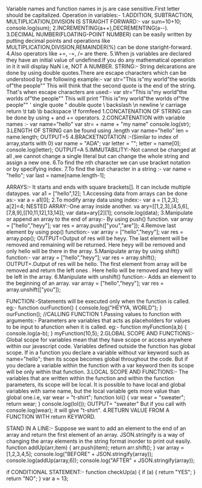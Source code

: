 
Variable names and function names in js are case sensitive.First letter should be capitalized.
Operation in variables:-
1.ADDITION, SUBTRACTION, MULTIPLICATION,DIVISION IS STRAIGHT FORWARD:-
var sum=10+10;
console.log(sum);
2.INCREMENTING(a++),DECREMENTING(a--).
3.DECIMAL NUMBER(FLOATING-POINT NUMBER) can be easily written by putting decimal points and operations like MULTIPLICATION,DIVISION,REMAINDER(%) can be done staright-forward.
4.Also operators like +=, -=, /= are there.
5.When js variables are declared they have an initial value of undefined.If you do any mathematical operation in it it will display NaN i.e, NOT A NUMBER.
STRING:-
String delcarations are done by using double quotes.There are escape characters which can be understood by the following example:-
var str="This is"my world"the worlds of"the people""
This will think that the second quote is the end of the string. That's when escape characters are used:-
var str="This is\"my world\"the worlds of\"the people""
This will print "This is"my world"the worlds of"the people""
\' single quote
\" double quote
\\ backslash
\n newline
\r carriage return
\t tab
\b backspace
\f formfeed
1.CONCATENATION OF STRING can be done by using + and += operators.
2.CONCATENATION with variable names :- 
  var name="hello"
  var str= + name + "my name"
  console.log(str);
3.LENGTH OF STRING can be found using .length
 var name="hello"
 len = name.length; 
 OUTPUT=5
4.BRACKETNOTATION :-(Similar to index of array,starts with 0)
 var name = "ADA";
 var letter = "";
 letter = name[0];
 console.log(letter);
OUTPUT=A
5.IMMUTABILITY:-Not cannot be changed at all ,we cannot change a single literal but can change the whole string and assign a new one.
6.To find the nth character we can use bracket notation or by specifying index.
7.To find the last character in a string :-
 var name = "hello";
 var last = name[name.length-1];

ARRAYS:-
It starts and ends with square brackets[]. It can include multiple dataypes.
var a1 = ["hello",12];
1.Accessing data from arrays can be done as:-
var a = a1[0];
2.To modify array data using index:-
var a = [1,2,3];
a[2]=4;
NESTED ARRAY:-One array inside another.
va ary=[[1,2,3],[4,5,6],[7,8,9],[[10,11,12],13,14]];
var data=ary[2][1];
console.log(data);
3.Manipulate or append an array to the end of array:- By using push() function.
var array = ["hello","heyy"];
var res = array.push(["you","are"]);
4.Remove  last element by using pop() function:-
var array = ["hello","heyy"];
var res = array.pop();
OUTPUT=Output of res will be heyy. The last element will be removed and remaining will be returned. Here heyy will be removed and only hello will be there in the array.
5.Manipulate array  by using shift() function:-
var array = ["hello","heyy"];
var res = array.shift();
OUTPUT=.Output of res will be hello. The first element from array will be removed and return the left ones . Here hello will be removed and heyy will be left in the array.
6.Manipulate with unshift() function:- Adds an element to the beginning of an array.
var array = ["hello","heyy"];
var res = array.unshift(["you"]);


FUNCTION:-Statements will be executed only when the function is called.
eg:-
function ourFunction() {
console.log("HEYYA, WORLD");
}
ourFunction(); //CALLING FUNCTION
1.Passing values to function with arguments:-
Parameters are variables that acts as placeholders for values to be input to afunction when it is called.
eg:-
function myFunction(a,b) {  
console.log(a-b);
}
myFunction(10,5);
 2.GLOBAL SCOPE AND FUNCTIONS:-
 Global scope for variables mean that they have scope or access anywhere within our javascript code. Variables defined outside the function has global scope. If in a function you declare a variable without var keyword such as name="hello"; then its scope becomes global throughout the code. But if you declare a variable within the function with a var keyword then its scope will be only within that function.
 3.LOCAL SCOPE AND FUNCTIONS:-
 The variables that are written within the function and within the function parameters, its scope will be local.
         It is possible to have local and global variables with same name, but the local variable gets more value than global one.i.e,
         var wear = "t-shirt";
         function lol() {
         var wear = "sweater";
         return wear;
         }
         console.log(lol());
OUTPUT= "sweater"         But if you call with console.log(wear); it will give "t-shirt".
4.RETURN VALUE FROM A FUNCTION WITH return KEYWORD.


STAND IN A LINE:-
Suppose we want to add an element to the end of an array and return the first element of an array.
JSON.stringify is a way of changing the array elements in the string format inorder to print out easily.
function addUp(arr,item) {
arr.push(item);
return arr.shift();
}
var array = [1,2,3,4,5];
console.log("BEFORE" + JSON.stringify(array));
console.log(addUp(array,6));
console.log("AFTER" + JSON.stringify(array));

if CONDITIONAL STATEMENT:-
function checkUp(a) {
if (a) {
return "YES";
}
return "NO";
}
var a = 13;
